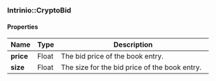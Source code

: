 

[//]: # (CLASS:Intrinio::CryptoBid)

[//]: # (KIND:object)

### Intrinio::CryptoBid

#### Properties

[//]: # (START_DEFINITION)

Name | Type | Description
------------ | ------------- | -------------
**price** | Float | The bid price of the book entry. &nbsp;
**size** | Float | The size for the bid price of the book entry. &nbsp;

[//]: # (END_DEFINITION)



